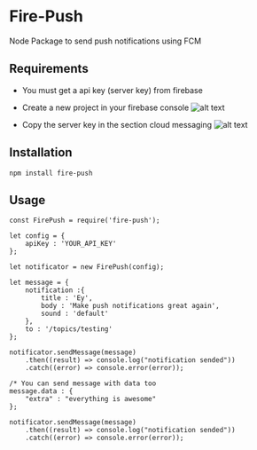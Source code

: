 # Fire-Push

Node Package to send push notifications using FCM

## Requirements

- You must get a api key (server key) from firebase

- Create a new project in your firebase console
![alt text](https://firebasestorage.googleapis.com/v0/b/gdgmonterrey.appspot.com/o/crear%20proyecto.png?alt=media&token=1550472b-2e34-4b25-a332-d795c338110c "Create project")

- Copy the server key in the section cloud messaging
![alt text](https://firebasestorage.googleapis.com/v0/b/gdgmonterrey.appspot.com/o/clave.png?alt=media&token=76c88508-e822-487e-b536-c5373ae6488a "Cloud messaging section")

## Installation
```
npm install fire-push
```

## Usage

```
const FirePush = require('fire-push');

let config = {
	apiKey : 'YOUR_API_KEY'
};

let notificator = new FirePush(config);

let message = {
	notification :{
		title : 'Ey',
		body : 'Make push notifications great again',
		sound : 'default'
	},
	to : '/topics/testing'
};

notificator.sendMessage(message)
	.then((result) => console.log("notification sended"))
	.catch((error) => console.error(error));

/* You can send message with data too
message.data : {
	"extra" : "everything is awesome"
};

notificator.sendMessage(message)
	.then((result) => console.log("notification sended"))
	.catch((error) => console.error(error));
```